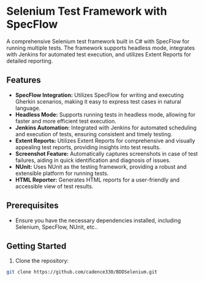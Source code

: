 # Selenium Test Framework with SpecFlow

A comprehensive Selenium test framework built in C# with SpecFlow for running multiple tests. The framework supports headless mode, integrates with Jenkins for automated test execution, and utilizes Extent Reports for detailed reporting.

## Features

- **SpecFlow Integration:** Utilizes SpecFlow for writing and executing Gherkin scenarios, making it easy to express test cases in natural language.
- **Headless Mode:** Supports running tests in headless mode, allowing for faster and more efficient test execution.
- **Jenkins Automation:** Integrated with Jenkins for automated scheduling and execution of tests, ensuring consistent and timely testing.
- **Extent Reports:** Utilizes Extent Reports for comprehensive and visually appealing test reports, providing insights into test results.
- **Screenshot Feature:** Automatically captures screenshots in case of test failures, aiding in quick identification and diagnosis of issues.
- **NUnit:** Uses NUnit as the testing framework, providing a robust and extensible platform for running tests.
- **HTML Reporter:** Generates HTML reports for a user-friendly and accessible view of test results.

## Prerequisites

- Ensure you have the necessary dependencies installed, including Selenium, SpecFlow, NUnit, etc..

## Getting Started

1. Clone the repository:

```bash
git clone https://github.com/cadence330/BDDSelenium.git
